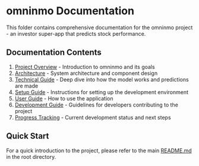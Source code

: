 # omninmo Documentation

This folder contains comprehensive documentation for the omninmo project - an investor super-app that predicts stock performance.

## Documentation Contents

1. [Project Overview](./project_overview.md) - Introduction to omninmo and its goals
2. [Architecture](./architecture.md) - System architecture and component design
3. [Technical Guide](./technical_guide.md) - Deep dive into how the model works and predictions are made
4. [Setup Guide](./setup_guide.md) - Instructions for setting up the development environment
5. [User Guide](./user_guide.md) - How to use the application
6. [Development Guide](./development_guide.md) - Guidelines for developers contributing to the project
7. [Progress Tracking](./progress.md) - Current development status and next steps

## Quick Start

For a quick introduction to the project, please refer to the main [README.md](../README.md) in the root directory. 